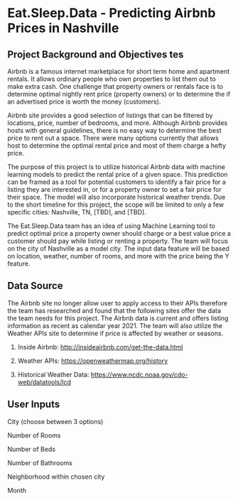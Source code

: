 
# **Eat.Sleep.Data - Predicting Airbnb Prices in Nashville** 

 
 

## **Project Background and Objectives tes** 

Airbnb is a famous internet marketplace for short term home and apartment rentals. It allows ordinary people who own properties to list them out to make extra cash. One challenge that property owners or rentals face is to determine optimal nightly rent price (property owners) or to determine the if an advertised price is worth the money (customers).  

Airbnb site provides a good selection of listings that can be filtered by locations, price, number of bedrooms, and more. Although Airbnb provides hosts with general guidelines, there is no easy way to determine the best price to rent out a space. There were many options currently that allows host to determine the optimal rental price and most of them charge a hefty price.  

The purpose of this project is to utilize historical Airbnb data with machine learning models to predict the rental price of a given space. This prediction can be framed as a tool for potential customers to identify a fair price for a listing they are interested in, or for a property owner to set a fair price for their space. The model will also incorporate historical weather trends. Due to the short timeline for this project, the scope will be limited to only a few specific cities: Nashville, TN, [TBD], and [TBD]. 

The Eat.Sleep.Data team has an idea of using Machine Learning tool to predict optimal price a property owner should charge or a best value price a customer should pay while listing or renting a property. The team will focus on the city of Nashville as a model city. The input data feature will be based on location, weather, number of rooms, and more with the price being the Y feature.  

 
 

## **Data Source** 
 

The Airbnb site no longer allow user to apply access to their APIs therefore the team has researched and found that the following sites offer the data the team needs for this project. The Airbnb data is current and offers listing information as recent as calendar year 2021.  The team will also utilize the Weather APIs site to determine if price is affected by weather or seasons.  
 

1. Inside Airbnb: http://insideairbnb.com/get-the-data.html 

2. Weather APIs: https://openweathermap.org/history 

3. Historical Weather Data: https://www.ncdc.noaa.gov/cdo-web/datatools/lcd 

 

 

## **User Inputs** 

City (choose between 3 options) 

Number of Rooms 

Number of Beds 

Number of Bathrooms 

Neighborhood within chosen city 

Month 


